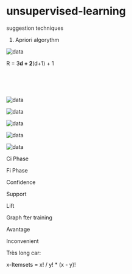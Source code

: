 # unsupervised-learning
suggestion techniques



1) Apriori algorythm


![data](https://user-images.githubusercontent.com/54853371/128015132-ac008c73-6a61-428c-bb98-ae33a7a29980.png)


R = 3**d + 2**(d+1) + 1

<br><br><br>




![data](https://user-images.githubusercontent.com/54853371/128013829-3867b1da-4ce2-4e7a-bc2a-cdec10173e82.png)


![data](https://user-images.githubusercontent.com/54853371/128014211-16db7451-88f2-4ed0-82b1-f2c14bc06601.png)


![data](https://user-images.githubusercontent.com/54853371/128014300-7a57d1cd-3f34-42d2-8a6b-a43351e592c8.png)


![data](https://user-images.githubusercontent.com/54853371/128014344-7918da6c-50b9-439a-b25e-8e072eadd8cb.png)


![data](https://user-images.githubusercontent.com/54853371/128014419-b6a86cd2-87e7-41fe-b70e-c93507024235.png)
  
  
Ci Phase

Fi Phase




Confidence

Support

Lift



Graph fter training



Avantage




Inconvenient
  
Très long car: 

x-Itemsets = x! / y! * (x - y)!








